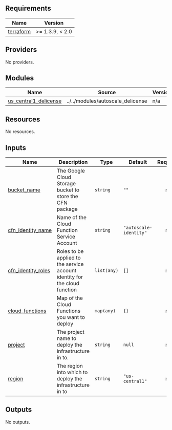 <!-- BEGINNING OF PRE-COMMIT-TERRAFORM DOCS HOOK -->
## Requirements

| Name | Version |
|------|---------|
| <a name="requirement_terraform"></a> [terraform](#requirement\_terraform) | >= 1.3.9, < 2.0 |

## Providers

No providers.

## Modules

| Name | Source | Version |
|------|--------|---------|
| <a name="module_us_central1_delicense"></a> [us\_central1\_delicense](#module\_us\_central1\_delicense) | ../../modules/autoscale_delicense | n/a |

## Resources

No resources.

## Inputs

| Name | Description | Type | Default | Required |
|------|-------------|------|---------|:--------:|
| <a name="input_bucket_name"></a> [bucket\_name](#input\_bucket\_name) | The Google Cloud Storage bucket to store the CFN package | `string` | `""` | no |
| <a name="input_cfn_identity_name"></a> [cfn\_identity\_name](#input\_cfn\_identity\_name) | Name of the Cloud Function Service Account | `string` | `"autoscale-identity"` | no |
| <a name="input_cfn_identity_roles"></a> [cfn\_identity\_roles](#input\_cfn\_identity\_roles) | Roles to be applied to the service account identity for the cloud function | `list(any)` | `[]` | no |
| <a name="input_cloud_functions"></a> [cloud\_functions](#input\_cloud\_functions) | Map of the Cloud Functions you want to deploy | `map(any)` | `{}` | no |
| <a name="input_project"></a> [project](#input\_project) | The project name to deploy the infrastructure in to. | `string` | `null` | no |
| <a name="input_region"></a> [region](#input\_region) | The region into which to deploy the infrastructure in to | `string` | `"us-central1"` | no |

## Outputs

No outputs.
<!-- END OF PRE-COMMIT-TERRAFORM DOCS HOOK -->